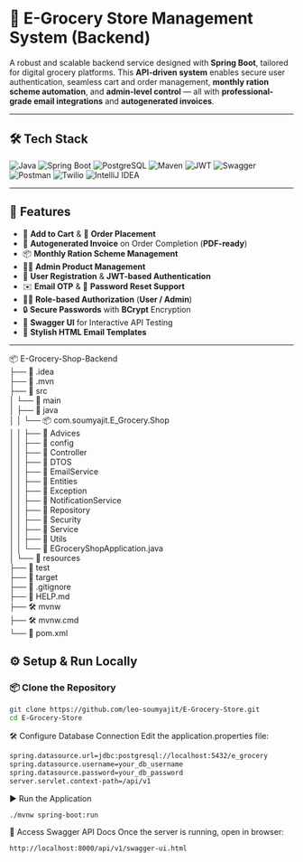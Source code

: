 # 🚀 E-Grocery Store Management System (Backend)

A robust and scalable backend service designed with **Spring Boot**, tailored for digital grocery platforms. This **API-driven system** enables secure user authentication, seamless cart and order management, **monthly ration scheme automation**, and **admin-level control** — all with **professional-grade email integrations** and **autogenerated invoices**.

---

## 🛠️ Tech Stack

![Java](https://img.shields.io/badge/Java-ED8B00?style=for-the-badge&logo=openjdk&logoColor=white)
![Spring Boot](https://img.shields.io/badge/Spring_Boot-6DB33F?style=for-the-badge&logo=spring-boot&logoColor=white)
![PostgreSQL](https://img.shields.io/badge/PostgreSQL-4169E1?style=for-the-badge&logo=postgresql&logoColor=white)
![Maven](https://img.shields.io/badge/Maven-C71A36?style=for-the-badge&logo=apachemaven&logoColor=white)
![JWT](https://img.shields.io/badge/JWT-black?style=for-the-badge&logo=JSON%20web%20tokens)
![Swagger](https://img.shields.io/badge/Swagger-85EA2D?style=for-the-badge&logo=swagger&logoColor=black)
![Postman](https://img.shields.io/badge/Postman-FF6C37?style=for-the-badge&logo=postman&logoColor=white)
![Twilio](https://img.shields.io/badge/Twilio-F22F46?style=for-the-badge&logo=twilio&logoColor=white)
![IntelliJ IDEA](https://img.shields.io/badge/IntelliJ_IDEA-000000?style=for-the-badge&logo=intellij-idea&logoColor=white)

---

## 🚀 Features

- 🛒 **Add to Cart** & 🧾 **Order Placement**
- 📄 **Autogenerated Invoice** on Order Completion (**PDF-ready**)
- 📦 **Monthly Ration Scheme Management**
- 🧑‍💼 **Admin Product Management**
- 🔐 **User Registration** & **JWT-based Authentication**
- ✉️ **Email OTP** & 🔁 **Password Reset Support**
- 🧑‍⚖️ **Role-based Authorization** (**User / Admin**)
- 🔒 **Secure Passwords** with **BCrypt** Encryption
- 📘 **Swagger UI** for Interactive API Testing
- 🎨 **Stylish HTML Email Templates**

---

📦 E-Grocery-Shop-Backend  
├── 📁 .idea  
├── 📁 .mvn  
├── 📁 src  
│   └── 📁 main  
│       ├── 📁 java  
│       │   └── 📦 com.soumyajit.E_Grocery.Shop  
│       │       ├── 📁 Advices  
│       │       ├── 📁 config  
│       │       ├── 📁 Controller  
│       │       ├── 📁 DTOS  
│       │       ├── 📁 EmailService  
│       │       ├── 📁 Entities  
│       │       ├── 📁 Exception  
│       │       ├── 📁 NotificationService  
│       │       ├── 📁 Repository  
│       │       ├── 📁 Security  
│       │       ├── 📁 Service  
│       │       ├── 📁 Utils  
│       │       └── 📄 EGroceryShopApplication.java  
│       └── 📁 resources  
├── 📁 test  
├── 📁 target  
├── 📄 .gitignore  
├── 📄 HELP.md  
├── 🛠️ mvnw  
├── 🛠️ mvnw.cmd  
└── 📄 pom.xml  



## ⚙️ Setup & Run Locally

### 📦 Clone the Repository

```bash
git clone https://github.com/leo-soumyajit/E-Grocery-Store.git
cd E-Grocery-Store
```
🛠 Configure Database Connection
Edit the application.properties file:
```bash
spring.datasource.url=jdbc:postgresql://localhost:5432/e_grocery
spring.datasource.username=your_db_username
spring.datasource.password=your_db_password
server.servlet.context-path=/api/v1
```

▶ Run the Application
```bash
./mvnw spring-boot:run
```

📄 Access Swagger API Docs
Once the server is running, open in browser:
```bash
http://localhost:8000/api/v1/swagger-ui.html
